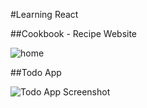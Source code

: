 #Learning React

##Cookbook - Recipe Website

![home](https://cdn.discordapp.com/attachments/1010602676909776949/1212775006677893191/image.png?ex=65f30fbd&is=65e09abd&hm=3ea663fef87ab663aa11c59d55c3d7f2ab5e1bdada6f0d7129f46cb495db4c73&)

##Todo App

![Todo App Screenshot](https://cdn.discordapp.com/attachments/1010602676909776949/1213205990766415872/image.png?ex=65f4a120&is=65e22c20&hm=da8c5a1fdf579e98cd4b476cddb100519a939caf097b0c5f5af672fa4611dab1&)
